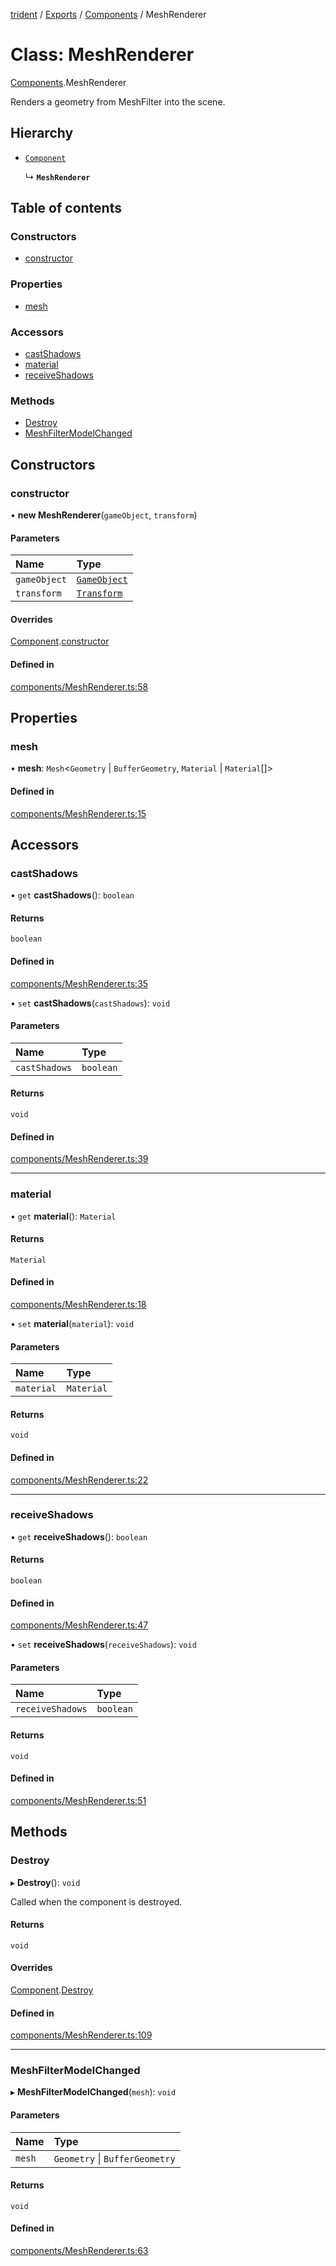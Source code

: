 [trident](../README.md) / [Exports](../modules.md) / [Components](../modules/Components.md) / MeshRenderer

# Class: MeshRenderer

[Components](../modules/Components.md).MeshRenderer

Renders a geometry from MeshFilter into the scene.

## Hierarchy

- [`Component`](Components.Component.md)

  ↳ **`MeshRenderer`**

## Table of contents

### Constructors

- [constructor](Components.MeshRenderer.md#constructor)

### Properties

- [mesh](Components.MeshRenderer.md#mesh)

### Accessors

- [castShadows](Components.MeshRenderer.md#castshadows)
- [material](Components.MeshRenderer.md#material)
- [receiveShadows](Components.MeshRenderer.md#receiveshadows)

### Methods

- [Destroy](Components.MeshRenderer.md#destroy)
- [MeshFilterModelChanged](Components.MeshRenderer.md#meshfiltermodelchanged)

## Constructors

### constructor

• **new MeshRenderer**(`gameObject`, `transform`)

#### Parameters

| Name | Type |
| :------ | :------ |
| `gameObject` | [`GameObject`](GameObject.md) |
| `transform` | [`Transform`](Components.Transform.md) |

#### Overrides

[Component](Components.Component.md).[constructor](Components.Component.md#constructor)

#### Defined in

[components/MeshRenderer.ts:58](https://github.com/AIFanatic/Trident/blob/b587800/src/components/MeshRenderer.ts#L58)

## Properties

### mesh

• **mesh**: `Mesh`<`Geometry` \| `BufferGeometry`, `Material` \| `Material`[]\>

#### Defined in

[components/MeshRenderer.ts:15](https://github.com/AIFanatic/Trident/blob/b587800/src/components/MeshRenderer.ts#L15)

## Accessors

### castShadows

• `get` **castShadows**(): `boolean`

#### Returns

`boolean`

#### Defined in

[components/MeshRenderer.ts:35](https://github.com/AIFanatic/Trident/blob/b587800/src/components/MeshRenderer.ts#L35)

• `set` **castShadows**(`castShadows`): `void`

#### Parameters

| Name | Type |
| :------ | :------ |
| `castShadows` | `boolean` |

#### Returns

`void`

#### Defined in

[components/MeshRenderer.ts:39](https://github.com/AIFanatic/Trident/blob/b587800/src/components/MeshRenderer.ts#L39)

___

### material

• `get` **material**(): `Material`

#### Returns

`Material`

#### Defined in

[components/MeshRenderer.ts:18](https://github.com/AIFanatic/Trident/blob/b587800/src/components/MeshRenderer.ts#L18)

• `set` **material**(`material`): `void`

#### Parameters

| Name | Type |
| :------ | :------ |
| `material` | `Material` |

#### Returns

`void`

#### Defined in

[components/MeshRenderer.ts:22](https://github.com/AIFanatic/Trident/blob/b587800/src/components/MeshRenderer.ts#L22)

___

### receiveShadows

• `get` **receiveShadows**(): `boolean`

#### Returns

`boolean`

#### Defined in

[components/MeshRenderer.ts:47](https://github.com/AIFanatic/Trident/blob/b587800/src/components/MeshRenderer.ts#L47)

• `set` **receiveShadows**(`receiveShadows`): `void`

#### Parameters

| Name | Type |
| :------ | :------ |
| `receiveShadows` | `boolean` |

#### Returns

`void`

#### Defined in

[components/MeshRenderer.ts:51](https://github.com/AIFanatic/Trident/blob/b587800/src/components/MeshRenderer.ts#L51)

## Methods

### Destroy

▸ **Destroy**(): `void`

Called when the component is destroyed.

#### Returns

`void`

#### Overrides

[Component](Components.Component.md).[Destroy](Components.Component.md#destroy)

#### Defined in

[components/MeshRenderer.ts:109](https://github.com/AIFanatic/Trident/blob/b587800/src/components/MeshRenderer.ts#L109)

___

### MeshFilterModelChanged

▸ **MeshFilterModelChanged**(`mesh`): `void`

#### Parameters

| Name | Type |
| :------ | :------ |
| `mesh` | `Geometry` \| `BufferGeometry` |

#### Returns

`void`

#### Defined in

[components/MeshRenderer.ts:63](https://github.com/AIFanatic/Trident/blob/b587800/src/components/MeshRenderer.ts#L63)
